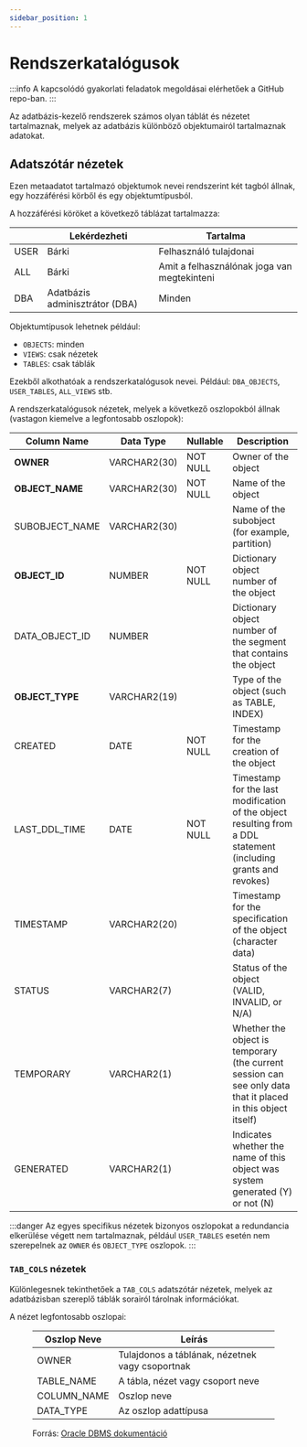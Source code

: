 ```yaml
---
sidebar_position: 1
---
```


# Rendszerkatalógusok

:::info
A kapcsolódó gyakorlati feladatok megoldásai elérhetőek a GitHub repo-ban.
:::

Az adatbázis-kezelő rendszerek számos olyan táblát és nézetet tartalmaznak, melyek az adatbázis különböző objektumairól
tartalmaznak adatokat.

## Adatszótár nézetek

Ezen metaadatot tartalmazó objektumok nevei rendszerint két tagból állnak, egy hozzáférési körből és egy
objektumtípusból.

A hozzáférési köröket a következő táblázat tartalmazza:

|      | Lekérdezheti                   | Tartalma                                    |
| ---- | ------------------------------ |  -------------------------------------------|
| USER | Bárki                          | Felhasználó tulajdonai                      |
| ALL  | Bárki                          | Amit a felhasználónak joga van megtekinteni |
| DBA  | Adatbázis adminisztrátor (DBA) | Minden                                      |

Objektumtípusok lehetnek például:
- `OBJECTS`: minden
- `VIEWS`: csak nézetek
- `TABLES`: csak táblák

Ezekből alkothatóak a rendszerkatalógusok nevei. Például: `DBA_OBJECTS`, `USER_TABLES`, `ALL_VIEWS` stb.

A rendszerkatalógusok nézetek, melyek a következő oszlopokból állnak (vastagon kiemelve a legfontosabb oszlopok):

| Column Name     | Data Type    | Nullable | Description                                                          |
|-----------------|--------------|----------|----------------------------------------------------------------------|
| **OWNER**       | VARCHAR2(30) | NOT NULL | Owner of the object                                                  |
| **OBJECT_NAME** | VARCHAR2(30) | NOT NULL | Name of the object                                                   |
| SUBOBJECT_NAME  | VARCHAR2(30) |          | Name of the subobject (for example, partition)                        |
| **OBJECT_ID**   | NUMBER       | NOT NULL | Dictionary object number of the object                               |
| DATA_OBJECT_ID  | NUMBER       |          | Dictionary object number of the segment that contains the object     |
| **OBJECT_TYPE** | VARCHAR2(19) |          | Type of the object (such as TABLE, INDEX)                             |
| CREATED         | DATE         | NOT NULL | Timestamp for the creation of the object                              |
| LAST_DDL_TIME   | DATE         | NOT NULL | Timestamp for the last modification of the object resulting from a DDL statement (including grants and revokes) |
| TIMESTAMP       | VARCHAR2(20) |          | Timestamp for the specification of the object (character data)        |
| STATUS          | VARCHAR2(7)  |          | Status of the object (VALID, INVALID, or N/A)                         |
| TEMPORARY       | VARCHAR2(1)  |          | Whether the object is temporary (the current session can see only data that it placed in this object itself) |
| GENERATED       | VARCHAR2(1)  |          | Indicates whether the name of this object was system generated (Y) or not (N) |

:::danger
Az egyes specifikus nézetek bizonyos oszlopokat a redundancia elkerülése végett nem tartalmaznak, például `USER_TABLES` esetén nem szerepelnek az  `OWNER` és `OBJECT_TYPE` oszlopok. 
:::

### `TAB_COLS` nézetek
Különlegesnek tekinthetőek a `TAB_COLS` adatszótár nézetek, melyek az adatbázisban szereplő táblák sorairól tárolnak
információkat.

A nézet legfontosabb oszlopai:

<figure class="figure-with-caption">

| Oszlop Neve | Leírás                                |
| ----------- | ------------------------------------- |
| OWNER       | Tulajdonos a táblának, nézetnek vagy csoportnak |
| TABLE_NAME  | A tábla, nézet vagy csoport neve      |
| COLUMN_NAME | Oszlop neve                          |
| DATA_TYPE   | Az oszlop adattípusa                 |

<figcaption>Forrás: <a href="https://docs.oracle.com/cd/E11882_01/server.112/e40402/statviews_2102.htm#REFRN20276">Oracle DBMS dokumentáció</a></figcaption></figure>